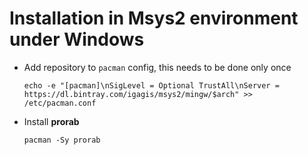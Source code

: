 # Installation in Msys2 environment under Windows

- Add repository to `pacman` config, this needs to be done only once

  ```
  echo -e "[pacman]\nSigLevel = Optional TrustAll\nServer = https://dl.bintray.com/igagis/msys2/mingw/$arch" >> /etc/pacman.conf
  ```

- Install **prorab**

  ```
  pacman -Sy prorab
  ```
